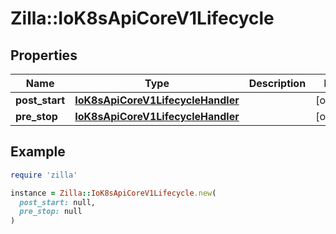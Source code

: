 # Zilla::IoK8sApiCoreV1Lifecycle

## Properties

| Name | Type | Description | Notes |
| ---- | ---- | ----------- | ----- |
| **post_start** | [**IoK8sApiCoreV1LifecycleHandler**](IoK8sApiCoreV1LifecycleHandler.md) |  | [optional] |
| **pre_stop** | [**IoK8sApiCoreV1LifecycleHandler**](IoK8sApiCoreV1LifecycleHandler.md) |  | [optional] |

## Example

```ruby
require 'zilla'

instance = Zilla::IoK8sApiCoreV1Lifecycle.new(
  post_start: null,
  pre_stop: null
)
```

